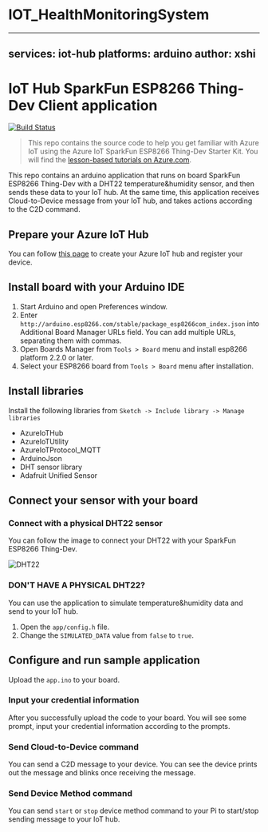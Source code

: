 # IOT_HealthMonitoringSystem
---
services: iot-hub
platforms: arduino
author: xshi
---

# IoT Hub SparkFun ESP8266 Thing-Dev Client application
[![Build Status](https://travis-ci.org/Azure-Samples/iot-hub-SparkFun-ThingDev-client-app.svg?branch=master)](https://travis-ci.org/Azure-Samples/iot-hub-SparkFun-ThingDev-client-app)

> This repo contains the source code to help you get familiar with Azure IoT using the Azure IoT SparkFun ESP8266 Thing-Dev Starter Kit. You will find the [lesson-based tutorials on Azure.com](https://docs.microsoft.com/azure/iot-hub/iot-hub-sparkfun-esp8266-thing-dev-get-started).

This repo contains an arduino application that runs on board SparkFun ESP8266 Thing-Dev with a DHT22 temperature&humidity sensor, and then sends these data to your IoT hub. At the same time, this application receives Cloud-to-Device message from your IoT hub, and takes actions according to the C2D command. 

## Prepare your Azure IoT Hub
You can follow [this page](https://docs.microsoft.com/azure/iot-hub/iot-hub-sparkfun-esp8266-thing-dev-get-started) to create your Azure IoT hub and register your device.

## Install board with your Arduino IDE
1. Start Arduino and open Preferences window.
2. Enter `http://arduino.esp8266.com/stable/package_esp8266com_index.json` into Additional Board Manager URLs field. You can add multiple URLs, separating them with commas.
3. Open Boards Manager from `Tools > Board` menu and install esp8266 platform 2.2.0 or later.
4. Select your ESP8266 board from `Tools > Board` menu after installation.

## Install libraries
Install the following libraries from `Sketch -> Include library -> Manage libraries`

* AzureIoTHub
* AzureIoTUtility
* AzureIoTProtocol_MQTT
* ArduinoJson
* DHT sensor library
* Adafruit Unified Sensor

## Connect your sensor with your board
### Connect with a physical DHT22 sensor
You can follow the image to connect your DHT22 with your SparkFun ESP8266 Thing-Dev.

![DHT22](https://docs.microsoft.com/en-us/azure/iot-hub/media/iot-hub-sparkfun-thing-dev-get-started/15_connections_on_breadboard.png)

### DON'T HAVE A PHYSICAL DHT22?
You can use the application to simulate temperature&humidity data and send to your IoT hub.
1. Open the `app/config.h` file.
2. Change the `SIMULATED_DATA` value from `false` to `true`.

## Configure and run sample application
Upload the `app.ino` to your board.

### Input your credential information
After you successfully upload the code to your board. You will see some prompt, input your credential information according to the prompts.

### Send Cloud-to-Device command
You can send a C2D message to your device. You can see the device prints out the message and blinks once receiving the message.

### Send Device Method command
You can send `start` or `stop` device method command to your Pi to start/stop sending message to your IoT hub.
